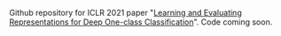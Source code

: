 Github repository for ICLR 2021 paper "[Learning and Evaluating Representations for Deep One-class Classification](https://openreview.net/pdf?id=HCSgyPUfeDj)".
Code coming soon.
